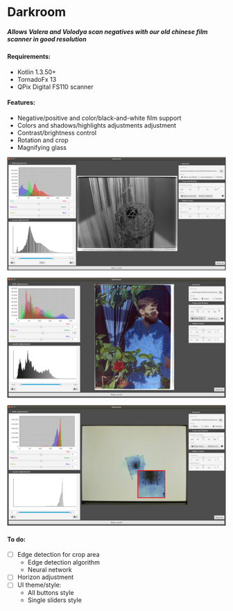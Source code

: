 # Darkroom
##### Allows Valera and Volodya scan negatives with our old chinese film scanner in good resolution

#### Requirements:
* Kotlin 1.3.50+
* TornadoFx 13
* QPix Digital FS110 scanner

#### Features:
* Negative/positive and color/black-and-white film support
* Colors and shadows/highlights adjustments adjustment
* Contrast/brightness control
* Rotation and crop
* Magnifying glass

![Black-and-white](https://github.com/VolodyaG/darkroom/blob/master/src/main/resources/Screen%201.png)

![Color-with-crop](https://github.com/VolodyaG/darkroom/blob/master/src/main/resources/Screen%202.png)

![Positive-with-magnifier](https://github.com/VolodyaG/darkroom/blob/master/src/main/resources/Screen%203.png)

#### To do:
* [ ] Edge detection for crop area
    * Edge detection algorithm
    * Neural network
* [ ] Horizon adjustment
* [ ] UI theme/style:
    * All buttons style
    * Single sliders style